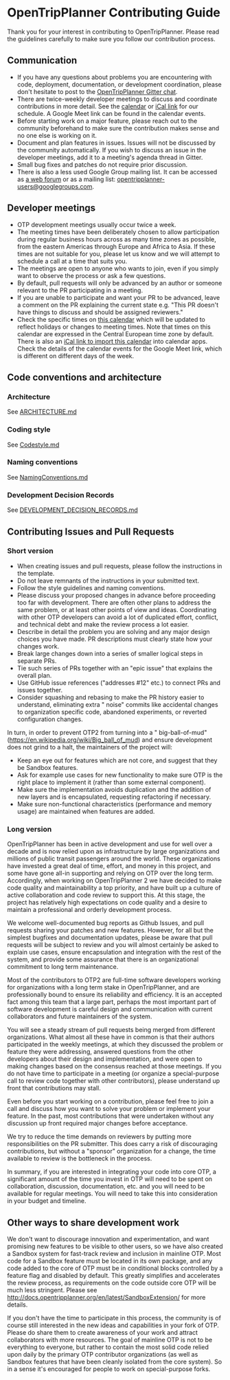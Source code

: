# OpenTripPlanner Contributing Guide

Thank you for your interest in contributing to OpenTripPlanner. Please read the guidelines carefully to make sure you follow our contribution process.

## Communication

- If you have any questions about problems you are encountering with code, deployment, documentation,
or development coordination, please don't hesitate to post to the [OpenTripPlanner Gitter chat](https://gitter.im/opentripplanner/OpenTripPlanner).
- There are twice-weekly developer meetings to discuss and coordinate contributions in more detail. See the [calendar](https://calendar.google.com/calendar/u/0/embed?src=ormbltvsqb6adl80ejgudt0glc@group.calendar.google.com) or [iCal link](https://calendar.google.com/calendar/ical/ormbltvsqb6adl80ejgudt0glc@group.calendar.google.com/public/basic.ics) for our schedule. A Google Meet link can be found in the calendar events.
- Before starting work on a major feature, please reach out to the community beforehand to make sure the contribution makes sense and no one else is working on it.
- Document and plan features in issues. Issues will not be discussed by the community automatically. If you wish to discuss an issue in the developer meetings, add it to a meeting's agenda thread in Gitter.
- Small bug fixes and patches do not require prior discussion.
- There is also a less used Google Group mailing list. It can be accessed as
[a web forum](https://groups.google.com/g/opentripplanner-users) or as a mailing list: <opentripplanner-users@googlegroups.com>.

## Developer meetings

- OTP development meetings usually occur twice a week.
- The meeting
times have been deliberately chosen to allow participation during regular business hours across as
many time zones as possible, from the eastern Americas through Europe and Africa to Asia. If these
times are not suitable for you, please let us know and we will attempt to schedule a call at a time
that suits you.
- The meetings are open to anyone who wants to
join, even if you simply want to observe the process or ask a few questions.
- By default, pull requests will only be advanced by an author or someone relevant to the PR participating in a meeting.
- If you are unable to participate and want your PR to be advanced, leave a comment on the PR explaining the current state e.g. "This PR doesn't have things to discuss and should be assigned reviewers."
- Check the specific times
on [this calendar](https://calendar.google.com/calendar/u/0/embed?src=ormbltvsqb6adl80ejgudt0glc@group.calendar.google.com)
which will be updated to reflect holidays or changes to meeting times. Note that times on this
calendar are expressed in the Central European time zone by default. There is also
an [iCal link to import this calendar](https://calendar.google.com/calendar/ical/ormbltvsqb6adl80ejgudt0glc@group.calendar.google.com/public/basic.ics)
into calendar apps. Check the details of the calendar events for the Google Meet link, which is
different on different days of the week.

## Code conventions and architecture

### Architecture

See [ARCHITECTURE.md](ARCHITECTURE.md)

### Coding style

See [Codestyle.md](doc/dev/decisionrecords/Codestyle.md)

### Naming conventions

See [NamingConventions.md](doc/dev/decisionrecords/NamingConventions.md)

### Development Decision Records

See [DEVELOPMENT_DECISION_RECORDS.md](DEVELOPMENT_DECISION_RECORDS.md)

## Contributing Issues and Pull Requests

### Short version

- When creating
issues and pull requests, please follow the instructions in the template.
- Do not leave remnants of
the instructions in your submitted text.
- Follow the style guidelines and naming conventions.
- Please discuss your proposed changes in advance before proceeding too far with
  development. There are often other plans to address the same problem, or at least other points of
  view and ideas. Coordinating with other OTP developers can avoid a lot of duplicated effort,
  conflict, and technical debt and make the review process a lot easier.
- Describe in detail the problem you are solving and any major design choices you have made. PR
  descriptions must clearly state how your changes work.
- Break large changes down into a series of smaller logical steps in separate PRs.
- Tie such series of PRs together with an "epic issue" that explains the overall plan.
- Use GitHub issue references ("addresses #12" etc.) to connect PRs and issues together.
- Consider squashing and rebasing to make the PR history easier to understand, eliminating extra "
  noise" commits like accidental changes to organization specific code, abandoned experiments, or
  reverted configuration changes.

In turn, in order to prevent OTP2 from turning into a "
big-ball-of-mud" (https://en.wikipedia.org/wiki/Big_ball_of_mud) and ensure development does not
grind to a halt, the maintainers of the project will:

- Keep an eye out for features which are not core, and suggest that they be Sandbox features.
- Ask for example use cases for new functionality to make sure OTP is the right place to implement
  it (rather than some external component).
- Make sure the implementation avoids duplication and the addition of new layers and is
  encapsulated, requesting refactoring if necessary.
- Make sure non-functional characteristics (performance and memory usage) are maintained when
  features are added.


### Long version

OpenTripPlanner has been in active development and use for well over a decade and is now relied upon
as infrastructure by large organizations and millions of public transit passengers around the world.
These organizations have invested a great deal of time, effort, and money in this project, and some
have gone all-in supporting and relying on OTP over the long term. Accordingly, when working on
OpenTripPlanner 2 we have decided to make code quality and maintainability a top priority, and have
built up a culture of active collaboration and code review to support this. At this stage, the
project has relatively high expectations on code quality and a desire to maintain a professional and
orderly development process.

We welcome well-documented bug reports as Github Issues, and pull requests sharing your patches and
new features. However, for all but the simplest bugfixes and documentation updates, please be aware
that pull requests will be subject to review and you will almost certainly be asked to explain use
cases, ensure encapsulation and integration with the rest of the system, and provide some assurance
that there is an organizational commitment to long term maintenance.

Most of the contributors to OTP2 are full-time software developers working for organizations with a
long term stake in OpenTripPlanner, and are professionally bound to ensure its reliability and
efficiency. It is an accepted fact among this team that a large part, perhaps the most important
part of software development is careful design and communication with current collaborators and
future maintainers of the system.

You will see a steady stream of pull requests being merged from different organizations. What almost
all these have in common is that their authors participated in the weekly meetings, at which they
discussed the problem or feature they were addressing, answered questions from the other developers
about their design and implementation, and were open to making changes based on the consensus
reached at those meetings. If you do not have time to participate in a meeting (or organize a
special-purpose call to review code together with other contributors), please understand up front
that contributions may stall.

Even before you start working on a contribution, please feel free to join a call and discuss how you
want to solve your problem or implement your feature. In the past, most contributions that were
undertaken without any discussion up front required major changes before acceptance.

We try to reduce the time demands on reviewers by putting more responsibilities on the PR submitter.
This does carry a risk of discouraging contributions, but without a "sponsor" organization for a
change, the time available to review is the bottleneck in the process.

In summary, if you are interested in integrating your code into core OTP, a significant amount of the
time you invest in OTP will need to be spent on collaboration, discussion, documentation, etc. and
you will need to be available for regular meetings. You will need to take this into consideration in
your budget and timeline.

## Other ways to share development work

We don't want to discourage innovation and experimentation, and want promising new features to be
visible to other users, so we have also created a Sandbox system for fast-track review and inclusion
in mainline OTP. Most code for a Sandbox feature must be located in its own package, and any code
added to the core of OTP must be in conditional blocks controlled by a feature flag and disabled by
default. This greatly simplifies and accelerates the review process, as requirements on the code
outside core OTP will be much less stringent. Please
see http://docs.opentripplanner.org/en/latest/SandboxExtension/ for more details.

If you don't have the time to participate in this process, the community is of course still
interested in the new ideas and capabilities in your fork of OTP. Please do share them to
create awareness of your work and attract collaborators with
more resources. The goal of mainline OTP is not to be everything to everyone, but rather to contain
the most solid code relied upon daily by the primary OTP contributor organizations (as well as
Sandbox features that have been cleanly isolated from the core system). So in a sense it's
encouraged for people to work on special-purpose forks.
